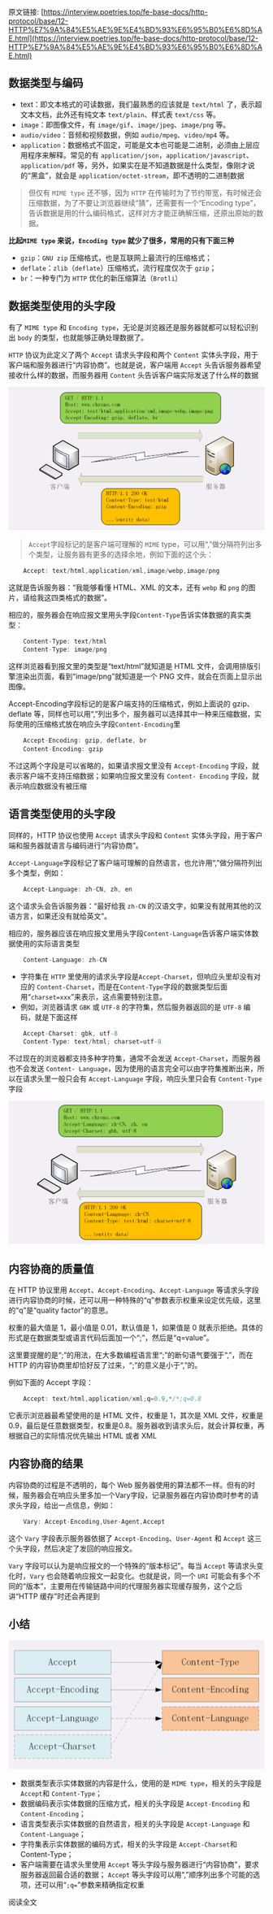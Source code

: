 原文链接: [https://interview.poetries.top/fe-base-docs/http-protocol/base/12-HTTP%E7%9A%84%E5%AE%9E%E4%BD%93%E6%95%B0%E6%8D%AE.html](https://interview.poetries.top/fe-base-docs/http-protocol/base/12-HTTP%E7%9A%84%E5%AE%9E%E4%BD%93%E6%95%B0%E6%8D%AE.html)

## 数据类型与编码

  * text：即文本格式的可读数据，我们最熟悉的应该就是 `text/html` 了，表示超文本文档，此外还有纯文本 `text/plain`、样式表 `text/css` 等。
  * `image`：即图像文件，有 `image/gif`、`image/jpeg`、`image/png` 等。
  * `audio/video`：音频和视频数据，例如 `audio/mpeg`、`video/mp4` 等。
  * `application`：数据格式不固定，可能是文本也可能是二进制，必须由上层应用程序来解释。常见的有 `application/json`，`application/javascript`、`application/pdf` 等，另外，如果实在是不知道数据是什么类型，像刚才说的“黑盒”，就会是 `application/octet-stream`，即不透明的二进制数据

> 但仅有 `MIME type` 还不够，因为 `HTTP`
> 在传输时为了节约带宽，有时候还会压缩数据，为了不要让浏览器继续“猜”，还需要有一个“Encoding
> type”，告诉数据是用的什么编码格式，这样对方才能正确解压缩，还原出原始的数据。

**比起`MIME type` 来说，`Encoding type` 就少了很多，常用的只有下面三种**

  * `gzip`：`GNU zip` 压缩格式，也是互联网上最流行的压缩格式；
  * `deflate`：`zlib`（`deflate`）压缩格式，流行程度仅次于 `gzip`；
  * `br`：一种专门为 `HTTP` 优化的新压缩算法（`Brotli`）

## 数据类型使用的头字段

有了 `MIME type` 和 `Encoding type`，无论是浏览器还是服务器就都可以轻松识别出 `body` 的类型，也就能够正确处理数据了。

`HTTP` 协议为此定义了两个 `Accept` 请求头字段和两个 `Content` 实体头字段，用于客户端和服务器进行“内容协商”。也就是说，客户端用
`Accept` 头告诉服务器希望接收什么样的数据，而服务器用 `Content` 头告诉客户端实际发送了什么样的数据

![](/images/s_poetries_work_gitee_2019_12_15.png)

> `Accept`字段标记的是客户端可理解的 `MIME` type，可以用“,”做分隔符列出多个类型，让服务器有更多的选择余地，例如下面的这个头：
```javascript
    Accept: text/html,application/xml,image/webp,image/png
```

这就是告诉服务器：“我能够看懂 HTML、XML 的文本，还有 `webp` 和 `png` 的图片，请给我这四类格式的数据”。

相应的，服务器会在响应报文里用头字段`Content-Type`告诉实体数据的真实类型：
```javascript
    Content-Type: text/html
    Content-Type: image/png
```

这样浏览器看到报文里的类型是“text/html”就知道是 HTML 文件，会调用排版引擎渲染出页面，看到“image/png”就知道是一个 PNG
文件，就会在页面上显示出图像。

Accept-Encoding字段标记的是客户端支持的压缩格式，例如上面说的 gzip、deflate
等，同样也可以用“,”列出多个，服务器可以选择其中一种来压缩数据，实际使用的压缩格式放在响应头字段`Content-Encoding`里
```javascript
    Accept-Encoding: gzip, deflate, br
    Content-Encoding: gzip
```

不过这两个字段是可以省略的，如果请求报文里没有 `Accept-Encoding` 字段，就表示客户端不支持压缩数据；如果响应报文里没有 `Content-
Encoding` 字段，就表示响应数据没有被压缩

## 语言类型使用的头字段

同样的，HTTP 协议也使用 `Accept` 请求头字段和 `Content` 实体头字段，用于客户端和服务器就语言与编码进行“内容协商”。

`Accept-Language`字段标记了客户端可理解的自然语言，也允许用“,”做分隔符列出多个类型，例如：
```javascript
    Accept-Language: zh-CN, zh, en
```

这个请求头会告诉服务器：“最好给我 `zh-CN` 的汉语文字，如果没有就用其他的汉语方言，如果还没有就给英文”。

相应的，服务器应该在响应报文里用头字段`Content-Language`告诉客户端实体数据使用的实际语言类型
```javascript
    Content-Language: zh-CN
```

  * 字符集在 `HTTP` 里使用的请求头字段是`Accept-Charset`，但响应头里却没有对应的 `Content-Charset`，而是在`Content-Type`字段的数据类型后面用“`charset=xxx`”来表示，这点需要特别注意。
  * 例如，浏览器请求 `GBK` 或 `UTF-8` 的字符集，然后服务器返回的是 `UTF-8` 编码，就是下面这样
```javascript
    Accept-Charset: gbk, utf-8
    Content-Type: text/html; charset=utf-8
```

不过现在的浏览器都支持多种字符集，通常不会发送 `Accept-Charset`，而服务器也不会发送 `Content-
Language`，因为使用的语言完全可以由字符集推断出来，所以在请求头里一般只会有 `Accept-Language` 字段，响应头里只会有
`Content-Type`字段

![](/images/s_poetries_work_gitee_2019_12_16.png)

## 内容协商的质量值

在 HTTP 协议里用 `Accept`、`Accept-Encoding`、`Accept-Language`
等请求头字段进行内容协商的时候，还可以用一种特殊的“q”参数表示权重来设定优先级，这里的“q”是“quality factor”的意思。

权重的最大值是 1，最小值是 0.01，默认值是 1，如果值是 0 就表示拒绝。具体的形式是在数据类型或语言代码后面加一个“;”，然后是“q=value”。

这里要提醒的是“;”的用法，在大多数编程语言里“;”的断句语气要强于“,”，而在 HTTP 的内容协商里却恰好反了过来，“;”的意义是小于“,”的。

例如下面的 Accept 字段：
```javascript
    Accept: text/html,application/xml;q=0.9,*/*;q=0.8
```

它表示浏览器最希望使用的是 HTML 文件，权重是 1，其次是 XML 文件，权重是
0.9，最后是任意数据类型，权重是0.8。服务器收到请求头后，就会计算权重，再根据自己的实际情况优先输出 HTML 或者 XML

## 内容协商的结果

内容协商的过程是不透明的，每个 Web
服务器使用的算法都不一样。但有的时候，服务器会在响应头里多加一个Vary字段，记录服务器在内容协商时参考的请求头字段，给出一点信息，例如：
```javascript
    Vary: Accept-Encoding,User-Agent,Accept
```

这个 `Vary` 字段表示服务器依据了 `Accept-Encoding`、`User-Agent` 和 `Accept`
这三个头字段，然后决定了发回的响应报文。

`Vary` 字段可以认为是响应报文的一个特殊的“版本标记”。每当 `Accept` 等请求头变化时，`Vary`
也会随着响应报文一起变化。也就是说，同一个 `URI` 可能会有多个不同的“版本”，主要用在传输链路中间的代理服务器实现缓存服务，这个之后讲“HTTP
缓存”时还会再提到

## 小结

![](/images/s_poetries_work_gitee_2019_12_17.png)

  * 数据类型表示实体数据的内容是什么，使用的是 `MIME type`，相关的头字段是 `Accept`和 `Content-Type`；
  * 数据编码表示实体数据的压缩方式，相关的头字段是 `Accept-Encoding` 和 `Content-Encoding`；
  * 语言类型表示实体数据的自然语言，相关的头字段是 `Accept-Language` 和 `Content-Language`；
  * 字符集表示实体数据的编码方式，相关的头字段是 `Accept-Charset`和 Content-Type；
  * 客户端需要在请求头里使用 `Accept` 等头字段与服务器进行“内容协商”，要求服务器返回最合适的数据； `Accept` 等头字段可以用“,”顺序列出多个可能的选项，还可以用“`;q=`”参数来精确指定权重

阅读全文

